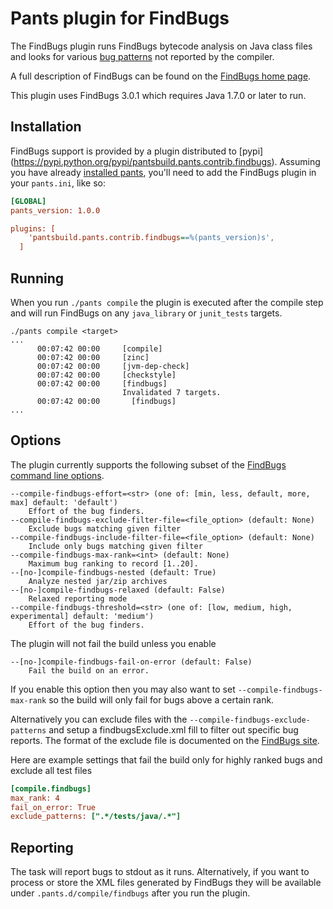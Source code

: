 # Pants plugin for FindBugs

The FindBugs plugin runs FindBugs bytecode analysis on Java class files and looks for various 
[bug patterns](http://findbugs.sourceforge.net/bugDescriptions.html) not reported by the compiler.

A full description of FindBugs can be found on the [FindBugs home page](http://findbugs.sourceforge.net/factSheet.html).

This plugin uses FindBugs 3.0.1 which requires Java 1.7.0 or later to run.


## Installation

FindBugs support is provided by a plugin distributed to [pypi]
(https://pypi.python.org/pypi/pantsbuild.pants.contrib.findbugs).
Assuming you have already [installed pants](http://www.pantsbuild.org/install.html), you'll need to
add the FindBugs plugin in your `pants.ini`, like so:
```ini
[GLOBAL]
pants_version: 1.0.0

plugins: [
    'pantsbuild.pants.contrib.findbugs==%(pants_version)s',
  ]
```

## Running

When you run `./pants compile` the plugin is executed after the compile step and will run FindBugs
on any `java_library` or `junit_tests` targets.

```
./pants compile <target>
...
      00:07:42 00:00     [compile]
      00:07:42 00:00     [zinc]
      00:07:42 00:00     [jvm-dep-check]
      00:07:42 00:00     [checkstyle]
      00:07:42 00:00     [findbugs]
                         Invalidated 7 targets.
      00:07:42 00:00       [findbugs]
...
```

## Options
 
The plugin currently supports the following subset of the [FindBugs command line options](http://findbugs.sourceforge.net/manual/running.html#commandLineOptions).

```
--compile-findbugs-effort=<str> (one of: [min, less, default, more, max] default: 'default')
    Effort of the bug finders.
--compile-findbugs-exclude-filter-file=<file_option> (default: None)
    Exclude bugs matching given filter
--compile-findbugs-include-filter-file=<file_option> (default: None)
    Include only bugs matching given filter
--compile-findbugs-max-rank=<int> (default: None)
    Maximum bug ranking to record [1..20].
--[no-]compile-findbugs-nested (default: True)
    Analyze nested jar/zip archives
--[no-]compile-findbugs-relaxed (default: False)
    Relaxed reporting mode
--compile-findbugs-threshold=<str> (one of: [low, medium, high, experimental] default: 'medium')
    Effort of the bug finders.
```

The plugin will not fail the build unless you enable

```
--[no-]compile-findbugs-fail-on-error (default: False)
    Fail the build on an error.
```

If you enable this option then you may also want to set `--compile-findbugs-max-rank` so the build will
only fail for bugs above a certain rank.

Alternatively you can exclude files with the `--compile-findbugs-exclude-patterns` and setup a findbugsExclude.xml fill
to filter out specific bug reports.  The format of the exclude file is documented on the [FindBugs site](http://findbugs.sourceforge.net/manual/filter.html).

Here are example settings that fail the build only for highly ranked bugs and exclude all test files

```ini
[compile.findbugs]
max_rank: 4
fail_on_error: True
exclude_patterns: [".*/tests/java/.*"]
```

## Reporting

The task will report bugs to stdout as it runs.  Alternatively, if you want to process or store the
XML files generated by FindBugs they will be available under `.pants.d/compile/findbugs` after you run the
plugin.
